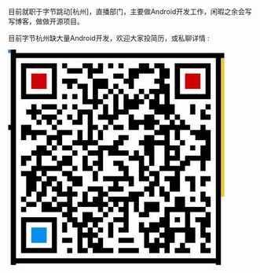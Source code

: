 目前就职于字节跳动[杭州]，直播部门，主要做Android开发工作，闲暇之余会写写博客，做做开源项目。

目前字节杭州缺大量Android开发，欢迎大家投简历，或私聊详情 :

![](avatar.png)




